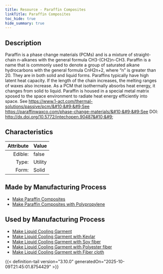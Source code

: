 ```yaml
---
title: Resource - Paraffin Composites
linkTitle: Paraffin Composites
toc_hide: true
hide_summary: true
---
```

<!-- This is generated by the MarsSim HelpGenertor, do not edit. -->

## Description
 Paraffin is a phase change &#10;&#9;&#9;materials (PCMs) and is a mixture of straight-chain n-alkanes with the general formula &#10;&#9;&#9;CH3-(CH2)n-CH3. Paraffin is a name that is commonly used to denote a group of saturated &#10;&#9;&#9;alkane hydrocarbons with the general formula CnH2n+2, where “n” is greater than 20. &#10;&#9;&#9;They are in both solid and liquid forms.&#10;&#9;&#9;&#10;&#9;&#9;Paraffins typically have high latent heat capacity. If the length of the &#10;&#9;&#9;chain increases, the melting ranges of waxes also increase. &#10;&#10;&#9;&#9;As a PCM that isothermally absorbs heat energy, it changes from solid to liquid. Paraffin &#10;&#9;&#9;is housed in a special metal matrix xposed to the space environment to radiate heat energy &#10;&#9;&#9;efficiently into space.&#10;&#9;&#9;&#10;&#9;&#9;See https://www.1-act.com/thermal-solutions/passive/pcm/&#10;&#9;&#9;See https://paraffinwaxco.com/phase-change-materials/&#10;&#9;&#9;See DOI: http://dx.doi.org/10.5772/intechopen.90487&#10;&#9;

## Characteristics

| Attribute      | Value |
|--------:|:------|
|Edible:|false|
|Type:|Utility|
|Form:|Solid|
 
## Made by Manufacturing Process

- [Make Paraffin Composites](/docs/definitions/process/make-paraffin-composites)
- [Make Paraffin Composites with Polypropylene](/docs/definitions/process/make-paraffin-composites-with-polypropylene)

## Used by Manufacturing Process

- [Make Liquid Cooling Garment](/docs/definitions/process/make-liquid-cooling-garment)
- [Make Liquid Cooling Garment with Kevlar](/docs/definitions/process/make-liquid-cooling-garment-with-kevlar)
- [Make Liquid Cooling Garment with Soy fiber](/docs/definitions/process/make-liquid-cooling-garment-with-soy-fiber)
- [Make Liquid Cooling Garment with Polyester fiber](/docs/definitions/process/make-liquid-cooling-garment-with-polyester-fiber)
- [Make Liquid Cooling Garment with Fiber cloth](/docs/definitions/process/make-liquid-cooling-garment-with-fiber-cloth)


    


{{< definition-tail version="3.10.0" generatedOn="2025-10-09T21:45:01.8754429" >}}


